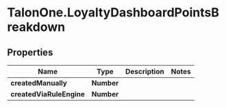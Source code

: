 # TalonOne.LoyaltyDashboardPointsBreakdown

## Properties

Name | Type | Description | Notes
------------ | ------------- | ------------- | -------------
**createdManually** | **Number** |  | 
**createdViaRuleEngine** | **Number** |  | 


